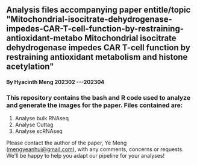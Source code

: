 ## Analysis files accompanying paper entitle/topic "Mitochondrial-isocitrate-dehydrogenase-impedes-CAR-T-cell-function-by-restraining-antioxidant-metabo Mitochondrial isocitrate dehydrogenase impedes CAR T-cell function by restraining antioxidant metabolism and histone acetylation"

#### By Hyacinth Meng 202302 ---202304



### This repository contains the bash and R code used to analyze and generate the images for the paper. Files contained are:

1. Analyse bulk RNAseq
2. Analyse Cuttag
3. Analyse scRNAseq


Please contact the author of the paper, Ye Meng (mengyeanhui@gmail.com), with any comments, concerns or requests. We'll be happy to help you adapt our pipeline for your analyses!
